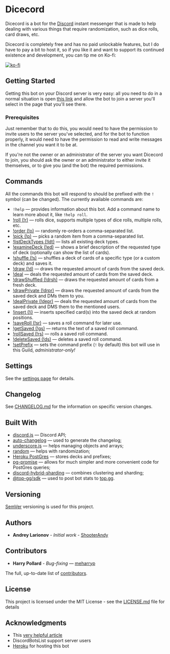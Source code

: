 # Dicecord 
Dicecord is a bot for the [Discord](https://discordapp.com/) instant messenger that is made to help dealing with various things that require randomization, such as dice rolls, card draws, etc.

Dicecord is completely free and has no paid unlockable features, but I do have to pay a bit to host it, so if you like it and want to support its continued existence and development, you can tip me on Ko-fi:

[![ko-fi](https://ko-fi.com/img/githubbutton_sm.svg)](https://ko-fi.com/H2H35Y7TO)

## Getting Started

Getting this bot on your Discord server is very easy: all you need to do in a normal situation is open [this link](https://discord.com/api/oauth2/authorize?client_id=572698679618568193&permissions=19520&scope=bot) and allow the bot to join a server you'll select in the page that you'll see there.

### Prerequisites

Just remember that to do this, you would need to have the permission to invite users to the server you've selected, and 
for the bot to function properly, it would need to have the permission to read and write messages in the channel you 
want it to be at.
 
If you're not the owner or an administrator of the server you want Dicecord to join, you should ask the owner or an 
administrator to either invite it themselves, or to give you (and the bot) the required permissions.

## Commands

All the commands this bot will respond to should be prefixed with the ```!``` symbol (can be changed).
The currently available commands are:

* ```!help``` &mdash; provides information about this bot. Add a command name to learn more about it, like ```!help roll```.
* [!roll (!r)](https://github.com/ShooterAndy/Dicecord/blob/master/detailedHelp/roll.md) &mdash; rolls dice, supports multiple types of dice rolls, multiple rolls, etc.
* [!order (!o)](https://github.com/ShooterAndy/Dicecord/blob/master/help/order.md) — randomly re-orders a comma-separated list.
* [!pick (!p)](https://github.com/ShooterAndy/Dicecord/blob/master/help/pick.md) &mdash; picks a random item from a comma-separated list.
* [!listDeckTypes (!ldt)](https://github.com/ShooterAndy/Dicecord/blob/master/help/listdecktypes.md) &mdash; lists all existing deck types.
* [!examineDeck (!ed)](https://github.com/ShooterAndy/Dicecord/blob/master/help/examinedeck.md) &mdash; shows a brief description of the requested type of deck (optionally can show the list of cards).
* [!shuffle (!s)](https://github.com/ShooterAndy/Dicecord/blob/master/help/shuffle.md) &mdash;  shuffles a deck of cards of a specific type (or a custom deck) and saves it.
* [!draw (!d)](https://github.com/ShooterAndy/Dicecord/blob/master/help/draw.md) &mdash; draws the requested amount of cards from the saved deck.
* [!deal](https://github.com/ShooterAndy/Dicecord/blob/master/help/deal.md) &mdash; deals the requested amount of cards from the saved deck.
* [!drawShuffled (!drsh)](https://github.com/ShooterAndy/Dicecord/blob/master/help/drawshuffled.md) &mdash; draws the requested amount of cards from a fresh deck.
* [!drawPrivate (!drpr)](https://github.com/ShooterAndy/Dicecord/blob/master/help/drawprivate.md) &mdash; draws the requested amount of cards from the saved deck and DMs them to you.
* [!dealPrivate (!depr)](https://github.com/ShooterAndy/Dicecord/blob/master/help/dealprivate.md) &mdash; deals the requested amount of cards from the saved deck and DMS them to the mentioned users.
* [!insert (!i)](https://github.com/ShooterAndy/Dicecord/blob/master/help/insert.md) &mdash; inserts specified card(s) into the saved deck at random positions.
* [!saveRoll (!sr)](https://github.com/ShooterAndy/Dicecord/blob/master/help/saveroll.md) &mdash; saves a roll command for later use.
* [!getSaved (!gs)](https://github.com/ShooterAndy/Dicecord/blob/master/help/getsaved.md) &mdash; returns the text of a saved roll command.
* [!rollSaved (!rs)](https://github.com/ShooterAndy/Dicecord/blob/master/help/rollsaved.md) &mdash; rolls a saved roll command.
* [!deleteSaved (!ds)](https://github.com/ShooterAndy/Dicecord/blob/master/help/deletesaved.md) &mdash; deletes a saved roll command.
* [!setPrefix](https://github.com/ShooterAndy/Dicecord/blob/master/help/setprefix.md) &mdash; sets the command prefix (```!``` by default) this bot will use in this Guild, _administrator-only!_ 

## Settings

See the [settings page](https://github.com/ShooterAndy/Dicecord/blob/master/help/settings.md) for details.

## Changelog

See [CHANGELOG.md](CHANGELOG.md) for the information on specific version changes.

## Built With

* [discord.js](https://discord.js.org) &mdash; Discord API;
* [auto-changelog](https://github.com/CookPete/auto-changelog) &mdash; used to generate the changelog;
* [underscore.js](https://underscorejs.org/) &mdash; helps managing objects and arrays;
* [random](https://github.com/transitive-bullshit/random#readme) &mdash; helps with randomization;
* [Heroku PostGres](https://elements.heroku.com/addons/heroku-postgresql) &mdash; stores decks and prefixes;
* [pg-promise](https://github.com/vitaly-t/pg-promise) &mdash; allows for much simpler and more convenient code for PostGres queries;
* [discord-hybrid-sharding](https://www.npmjs.com/package/discord-hybrid-sharding) &mdash; combines clustering and sharding;
* [@top-gg/sdk](https://www.npmjs.com/package/@top-gg/sdk) &mdash; used to post bot stats to [top.gg](https://top.gg).

## Versioning

[SemVer](http://semver.org/) versioning is used for this project. 

## Authors

* **Andrey Larionov** - *Initial work* - [ShooterAndy](https://github.com/ShooterAndy)

## Contributors

* **Harry Pollard** - *Bug-fixing* — [meharryp](https://github.com/meharryp)

The full, up-to-date list of [contributors](https://github.com/ShooterAndy/Dicecord/contributors).

## License

This project is licensed under the MIT License - see the [LICENSE.md](https://github.com/ShooterAndy/Dicecord/blob/master/LICENSE.md) file for details

## Acknowledgments

* This [very helpful article](https://www.freecodecamp.org/news/how-to-create-a-discord-bot-under-15-minutes-fb2fd0083844/)
* DiscordBotsList support server users
* [Heroku](https://heroku.com) for hosting this bot